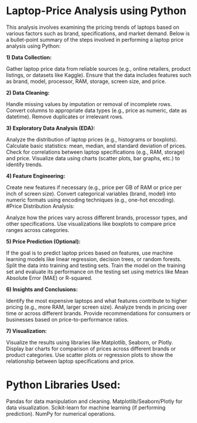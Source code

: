 # Laptop-Price Analysis using Python
 
This analysis involves examining the pricing trends of laptops based on various factors such as brand, specifications, and market demand. Below is a bullet-point summary of the steps involved in performing a laptop price analysis using Python:

**1) Data Collection:**

Gather laptop price data from reliable sources (e.g., online retailers, product listings, or datasets like Kaggle).
Ensure that the data includes features such as brand, model, processor, RAM, storage, screen size, and price.

**2) Data Cleaning:**

Handle missing values by imputation or removal of incomplete rows.
Convert columns to appropriate data types (e.g., price as numeric, date as datetime).
Remove duplicates or irrelevant rows.

**3) Exploratory Data Analysis (EDA):**

Analyze the distribution of laptop prices (e.g., histograms or boxplots).
Calculate basic statistics: mean, median, and standard deviation of prices.
Check for correlations between laptop specifications (e.g., RAM, storage) and price.
Visualize data using charts (scatter plots, bar graphs, etc.) to identify trends.

**4) Feature Engineering:**

Create new features if necessary (e.g., price per GB of RAM or price per inch of screen size).
Convert categorical variables (brand, model) into numeric formats using encoding techniques (e.g., one-hot encoding).
#Price Distribution Analysis:

Analyze how the prices vary across different brands, processor types, and other specifications.
Use visualizations like boxplots to compare price ranges across categories.

**5) Price Prediction (Optional):**

If the goal is to predict laptop prices based on features, use machine learning models like linear regression, decision trees, or random forests.
Split the data into training and testing sets.
Train the model on the training set and evaluate its performance on the testing set using metrics like Mean Absolute Error (MAE) or R-squared.

**6) Insights and Conclusions:**

Identify the most expensive laptops and what features contribute to higher pricing (e.g., more RAM, larger screen size).
Analyze trends in pricing over time or across different brands.
Provide recommendations for consumers or businesses based on price-to-performance ratios.

**7) Visualization:**

Visualize the results using libraries like Matplotlib, Seaborn, or Plotly.
Display bar charts for comparison of prices across different brands or product categories.
Use scatter plots or regression plots to show the relationship between laptop specifications and price.

# Python Libraries Used:

Pandas for data manipulation and cleaning.
Matplotlib/Seaborn/Plotly for data visualization.
Scikit-learn for machine learning (if performing prediction).
NumPy for numerical operations.
